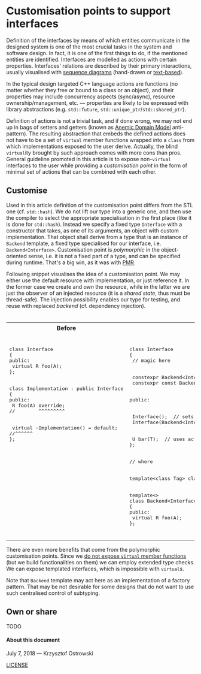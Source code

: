 # Customisation points to support interfaces

Definition of the interfaces by means of which entities communicate in the designed system is one of the most crucial tasks in the system and software design. In fact, it is one of the first things to do, if the mentioned entities are identified. Interfaces are modelled as actions with certain properties. Interfaces' relations are described by their primary interactions, usually visualised with [sequence diagrams](https://www.uml-diagrams.org/sequence-diagrams.html) (hand-drawn or [text-based](http://plantuml.com/sequence-diagram)).

In the typical design targeted C++ language actions are functions (no matter whether they free or bound to a class or an object), and their properties may include concurrency aspects (sync/async), resource ownership/management, etc. &mdash; properties are likely to be expressed with library abstractions (e.g. `std::future`, `std::unique_ptr`/`std::shared_ptr`).

Definition of actions is not a trivial task, and if done wrong, we may not end up in bags of setters and getters (known as [Anemic Domain Model](https://martinfowler.com/bliki/AnemicDomainModel.html) anti-pattern). The resulting abstraction that embeds the defined actions does not have to be a set of `virtual` member functions wrapped into a `class` from which implementations exposed to the user derive. Actually, the blind `virtual`ity brought by such approach comes with more cons than pros. General guideline promoted in this article is to expose non-`virtual` interfaces to the user while providing a _customisation point_ in the form of minimal set of actions that can be combined with each other. 

## Customise

Used in this article definition of the customisation point differs from the STL one (cf. `std::hash`). We do not lift our type into a generic one, and then use the compiler to select the appropriate specialisation in the first place (like it is done for `std::hash`). Instead we specify a fixed type `Interface` with a constructor that takes, as one of its arguments, an object with custom implementation. That object shall derive from a type that is an instance of `Backend` template, a fixed type specialised for our interface, i.e. `Backend<Interface>`. Customisation point is *polymorphic* in the object-oriented sense, i.e. it is not a fixed part of a type, and can be specified during runtime. That's a big win, as it was with [PMR](https://en.cppreference.com/w/cpp/memory/polymorphic_allocator).

Following snippet visualises the idea of a customisation point. We may either use the default resource with implementation, or just reference it. In the former case we create and *own* the resource, while in the latter we are just the observer of an injected resource (it is a *shared state*, thus must be thread-safe). The injection possibility enables our type for testing, and reuse with replaced _backend_ (cf. dependency injection).

<table style="white-space: pre">
<tr>
<th>Before</th>
<th>After</th>
</tr>
<tr>
<td style="vertical-align: top">
<pre lang="cpp">
class Interface
{
public:
 virtual R foo(A);
};
<br>
class Implementation : public Interface
{
public:
 R foo(A) override;
//        ^^^^^^^^^
<br>
 virtual ~Implementation() = default;
//^^^^^^
};
</pre>
</td>
<td style="vertical-align: top">
<pre lang="cpp">
class Interface
{
 // magic here
<br>
 constexpr Backend&lt;Interface&gt;&amp; backend();
 constexpr const Backend&lt;Interface&gt;&amp; backend() const;
<br>
public:
<br>
 Interface();  // sets default backend
 Interface(Backend&lt;Interface&gt;&amp;);  // injects backend
<br>
 U bar(T);  // uses actions via backend()
};
<br>
// where
<br>
template&lt;class Tag&gt; class Backend;
<br>
template&lt;&gt;
class Backend&lt;Interface&gt;
{
public:
 virtual R foo(A);
};
</pre>
</td>
</tr>
</table>

There are even more benefits that come from the polymorphic customisation points. Since we [do not expose `virtual` member functions](http://www.gotw.ca/publications/mill18.htm) (but we build functionalities on them) we can employ extended type checks. We can expose templated interfaces, which is impossible with `virtual`s.

Note that `Backend` template may act here as an implementation of a factory pattern. That may be not desirable for some designs that do not want to use such centralised control of subtyping.

## Own or share

TODO


#### About this document

July 7, 2018 &mdash; Krzysztof Ostrowski

[LICENSE](https://github.com/insooth/insooth.github.io/blob/master/LICENSE)
